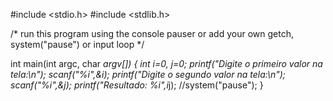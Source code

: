 #include <stdio.h>
#include <stdlib.h>

/* run this program using the console pauser or add your own getch, system("pause") or input loop */

int main(int argc, char *argv[]) {
	int i=0, j=0;
	printf("Digite o primeiro valor na tela:\n");
	scanf("%i",&i);
	printf("Digite o segundo valor na tela:\n");
	scanf("%i",&j);
	printf("Resultado: %i",i*j);
	//system("pause");
}
